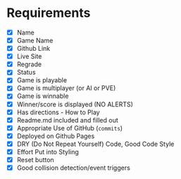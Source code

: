 # Requirements

- [x] Name
- [x] Game Name
- [x] Github Link
- [x] Live Site
- [x] Regrade
- [x] Status
- [x] Game is playable
- [x] Game is multiplayer
      (or AI or PVE)
- [x] Game is winnable
- [x] Winner/score is displayed (NO ALERTS)
- [x] Has directions - How to Play
- [x] Readme.md included and filled out
- [x] Appropriate Use of GitHub (`commits`)
- [x] Deployed on Github Pages
- [x] DRY (Do Not Repeat Yourself) Code, Good Code Style
- [x] Effort Put into Styling
- [x] Reset button
- [x] Good collision detection/event triggers
